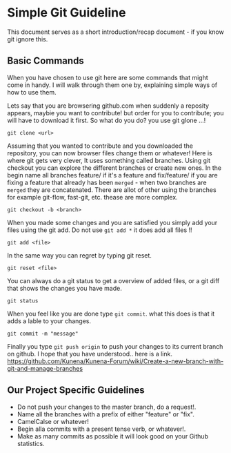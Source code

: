 # Simple Git Guideline
This document serves as a short introduction/recap document - if you know git ignore this. 
## Basic Commands
When you have chosen to use git here are some commands that might come in handy. 
I will walk through them one by, explaining simple ways of how to use them.

Lets say that you are browsering github.com when suddenly a reposity appears, maybie you want to contribute! 
but order for you to contribute; you will have to download it first. So what do you do? you use git glone ...! 

    git clone <url>
Assuming that you wanted to contribute and you downloaded the repository, you can now browser files change them or 
whatever! Here is where git gets very clever, It uses something called branches. Using git checkout you can explore the
different branches or create new ones. In the begin name all branches feature/<the name of the feature> if it's a feature and 
fix/feature/<the name of the fix> if you are fixing a feature that already has been `merged` - when two branches are `merged` they are concatenated.
There are allot of other using the branches for example git-flow, fast-git, etc. thease are more complex.

    git checkout -b <branch>
When you made some changes and you are satisfied you simply add your files using the git add. Do not use `git add *` it does add all files !!

    git add <file>
In the same way you can regret by typing git reset.

    git reset <file>
You can always do a git status to get a overview of added files, or a git diff that shows the changes you have made.

    git status
When you feel like you are done type `git commit`. what this does is that it adds a lable to your changes.

    git commit -m "message"

Finally you type `git push origin` to push your changes to its current branch on github.
I hope that you have understood.. 
here is a link. 
https://github.com/Kunena/Kunena-Forum/wiki/Create-a-new-branch-with-git-and-manage-branches

## Our Project Specific Guidelines

- Do not push your changes to the master branch, do a request!.
- Name all the branches with a prefix of either "feature\" or "fix\".
- CamelCalse or whatever!
- Begin alla commits with a present tense verb, or whatever!.
- Make as many commits as possible it will look good on your Github statistics. 


